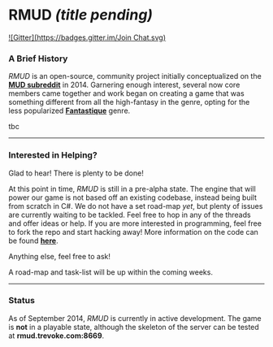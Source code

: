 # RMUD *(title pending)*
[![Gitter](https://badges.gitter.im/Join Chat.svg)](https://gitter.im/Reddit-Mud/RMUD?utm_source=badge&utm_medium=badge&utm_campaign=pr-badge&utm_content=badge)


### A Brief History
*RMUD* is an open-source, community project initially conceptualized on the __[MUD subreddit](http://reddit.com/r/MUD)__ in 2014. Garnering enough interest, several now core members came together and work began on creating a game that was something different from all the high-fantasy in the genre, opting for the less popularized __[Fantastique](http://en.wikipedia.org/wiki/Fantastique)__ genre.

tbc

---

### Interested in Helping?
Glad to hear! There is plenty to be done! 

At this point in time, *RMUD* is still in a pre-alpha state. The engine that will power our game is not based off an existing codebase, instead being built from scratch in C#. We do not have a set road-map *yet*, but plenty of issues are currently waiting to be tackled. Feel free to hop in any of the threads and offer ideas or help. If you are more interested in programming, feel free to fork the repo and start hacking away! More information on the code can be found __[here](https://github.com/Trevoke/let-us-write-a-mud/issues/2)__.

Anything else, feel free to ask!

A road-map and task-list will be up within the coming weeks.


---

### Status
As of September 2014, *RMUD* is currently in active development. 
The game is **not** in a playable state, although the skeleton
of the server can be tested at **rmud.trevoke.com:8669**.
